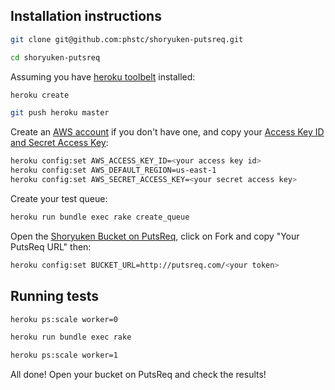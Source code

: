 ## Installation instructions

```sh
git clone git@github.com:phstc/shoryuken-putsreq.git

cd shoryuken-putsreq
```

Assuming you have [heroku toolbelt](https://toolbelt.heroku.com/) installed:

```sh
heroku create

git push heroku master
```

Create an [AWS account](https://portal.aws.amazon.com/gp/aws/developer/registration/index.html) if you don't have one, and copy your [Access Key ID and Secret Access Key](http://docs.aws.amazon.com/AWSSimpleQueueService/latest/SQSGettingStartedGuide/AWSCredentials.html):

```sh
heroku config:set AWS_ACCESS_KEY_ID=<your access key id>
heroku config:set AWS_DEFAULT_REGION=us-east-1
heroku config:set AWS_SECRET_ACCESS_KEY=<your secret access key>
```

Create your test queue:

```sh
heroku run bundle exec rake create_queue
```

Open the [Shoryuken Bucket on PutsReq](http://putsreq.com/7WzifsM2tgkiy4Xpaj26/inspect), click on Fork and copy "Your PutsReq URL" then:

```sh
heroku config:set BUCKET_URL=http://putsreq.com/<your token>
```

## Running tests

```sh
heroku ps:scale worker=0

heroku run bundle exec rake

heroku ps:scale worker=1
```

All done! Open your bucket on PutsReq and check the results!